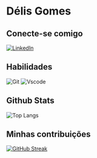 # Délis Gomes

## Conecte-se comigo
[![LinkedIn](https://img.shields.io/badge/LinkedIn-fff?style=for-the-badge&logo=linkedin&logoColor=black)](https://www.linkedin.com/in/délis-gomes)

## Habilidades
![Git](https://img.shields.io/badge/GIT-fff?style=for-the-badge&logo=git&logoColor=black)
![Vscode](https://img.shields.io/badge/Vscode-fff?style=for-the-badge&logo=visual-studio-code&logoColor=black)

## Github Stats 
![Top Langs](https://github-readme-stats-git-masterrstaa-rickstaa.vercel.app/api/top-langs/?username=delissantos&layout=compact&bg_color=fff&border_color=black&title_color=black&text_color=black)

## Minhas contribuições 
[![GitHub Streak](https://streak-stats.demolab.com/?user=delissantos&theme=bear&background=white&border=3black&dates=FFF)](https://git.io/streak-stats)